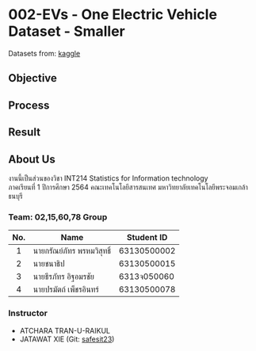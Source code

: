 # 002-EVs - One Electric Vehicle Dataset - Smaller
Datasets from: [kaggle](https://www.kaggle.com/geoffnel/evs-one-electric-vehicle-dataset?select=ElectricCarData_Clean.csv&fbclid=IwAR0eGAaeFtLhHKlhXiQOUwEO1-fohIcXytYDJawHAZYgUZKoL8CWdF96Ifc)

## Objective

## Process

## Result

## About Us
งานนี้เป็นส่วนของวิชา INT214 Statistics for Information technology <br/> ภาคเรียนที่ 1 ปีการศึกษา 2564 คณะเทคโนโลยีสารสนเทศ มหาวิทยาลัยเทคโนโลยีพระจอมเกล้าธนบุรี

### Team: 02,15,60,78 Group
| No. | Name              | Student ID   |
|:---:|-------------------|--------------|
|  1  | นายกรัณย์ภัทร พรหมวิสุทธิ์    | 63130500002  |
|  2  | นายชนาธิป  | 63130500015  |
|  3  | นายธีรภัทร อิฐอมรชัย   | 6313จ050060 |
|  4  | นายปรมัตถ์ เพ็ชรอินทร์     | 63130500078 |

### Instructor
- ATCHARA TRAN-U-RAIKUL
- JATAWAT XIE (Git: [safesit23](https://github.com/safesit23))



